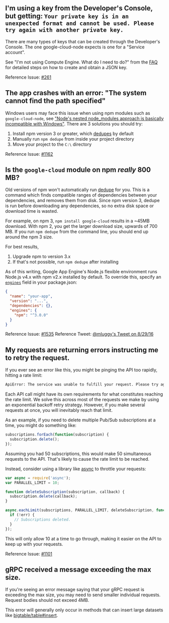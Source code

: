 ## I'm using a key from the Developer's Console, but getting: `Your private key is in an unexpected format and cannot be used. Please try again with another private key.`

There are many types of keys that can be created through the Developer's Console. The one google-cloud-node expects is one for a "Service account".

See "I'm not using Compute Engine. What do I need to do?" from the [FAQ](https://googlecloudplatform.github.io/google-cloud-node/#/faq) for detailed steps on how to create and obtain a JSON key.

Reference Issue: [#261](https://github.com/GoogleCloudPlatform/google-cloud-node/issues/261)


## The app crashes with an error: "The system cannot find the path specified"

Windows users may face this issue when using npm modules such as `google-cloud-node`, see ["Node's nested node_modules approach is basically incompatible with Windows"](https://github.com/nodejs/node-v0.x-archive/issues/6960#issuecomment-46704998). There are 3 solutions you should try:

  1. Install npm version 3 or greater, which [dedupes](https://docs.npmjs.com/cli/dedupe) by default
  1. Manually run `npm dedupe` from inside your project directory
  1. Move your project to the `C:\` directory

Reference Issue: [#1162](https://github.com/GoogleCloudPlatform/google-cloud-node/issues/1162)


## Is the `google-cloud` module on npm *really* 800 MB?

Old versions of npm won't automatically run [dedupe](https://docs.npmjs.com/cli/dedupe) for you. This is a command which finds compatible ranges of dependencies between your dependencies, and removes them from disk. Since npm version 3, dedupe is run before downloading any dependencies, so no extra disk space or download time is wasted.

For example, on npm 3, `npm install google-cloud` results in a ~45MB download. With npm 2, you get the larger download size, upwards of 700 MB. If you run `npm dedupe` from the command line, you should end up around the npm 3 size.

For best results,

  1. Upgrade npm to version 3.x
  1. If that's not possible, run `npm dedupe` after installing

As of this writing, Google App Engine's Node.js flexible environment runs Node.js v4.x with npm v2.x installed by default. To override this, specify an [`engines`](https://docs.npmjs.com/files/package.json#engines) field in your package.json:

```json
{
  "name": "your-app",
  "version": "...",
  "dependencies": {},
  "engines": {
    "npm": "^3.0.0"
  }
}
```

Reference Issue: [#1535](https://github.com/GoogleCloudPlatform/google-cloud-node/issues/1535)
Reference Tweet: [@mluggy's Tweet on 8/29/16](https://twitter.com/mluggy/status/770221258533380096)


## My requests are returning errors instructing me to retry the request.

If you ever see an error like this, you might be pinging the API too rapidly, hitting a rate limit:

```sh
ApiError: The service was unable to fulfill your request. Please try again.
```

Each API call might have its own requirements for what constitutes reaching the rate limit. We solve this across most of the requests we make by using an exponential backoff retry strategy. However, if you make several requests at once, you will inevitably reach that limit.

As an example, if you need to delete multiple Pub/Sub subscriptions at a time, you might do something like:

```js
subscriptions.forEach(function(subscription) {
  subscription.delete();
});
```

Assuming you had 50 subscriptions, this would make 50 simultaneous requests to the API. That's likely to cause the rate limit to be reached.

Instead, consider using a library like [async](http://gitnpm.com/async) to throttle your requests:

```js
var async = require('async');
var PARALLEL_LIMIT = 10;

function deleteSubscription(subscription, callback) {
  subscription.delete(callback);
}

async.eachLimit(subscriptions, PARALLEL_LIMIT, deleteSubscription, function(err) {
  if (!err) {
    // Subscriptions deleted.
  }
});
```

This will only allow 10 at a time to go through, making it easier on the API to keep up with your requests.

Reference Issue: [#1101](https://github.com/GoogleCloudPlatform/google-cloud-node/issues/1101)


## gRPC received a message exceeding the max size.

If you're seeing an error message saying that your gRPC request is exceeding the max size, you may need to send smaller individual requests. Request bodies should not exceed 4MB.

This error will generally only occur in methods that can insert large datasets like [bigtable/table#insert](https://googlecloudplatform.github.io/google-cloud-node/#/docs/bigtable/0.5.0/bigtable/table?method=insert).
